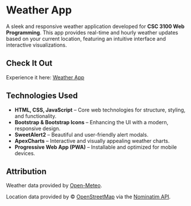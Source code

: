 # Weather App

A sleek and responsive weather application developed for **CSC 3100 Web Programming**. This app provides real-time and hourly weather updates based on your current location, featuring an intuitive interface and interactive visualizations.

## Check It Out

Experience it here: [Weather App](https://eglong.github.io/weather-app/)

## Technologies Used

- **HTML, CSS, JavaScript** – Core web technologies for structure, styling, and functionality.
- **Bootstrap & Bootstrap Icons** – Enhancing the UI with a modern, responsive design.
- **SweetAlert2** – Beautiful and user-friendly alert modals.
- **ApexCharts** – Interactive and visually appealing weather charts.
- **Progressive Web App (PWA)** – Installable and optimized for mobile devices.

## Attribution

Weather data provided by [Open-Meteo](https://open-meteo.com/).

Location data provided by © [OpenStreetMap](https://openstreetmap.org/copyright/) via the [Nominatim API](https://nominatim.org/).
